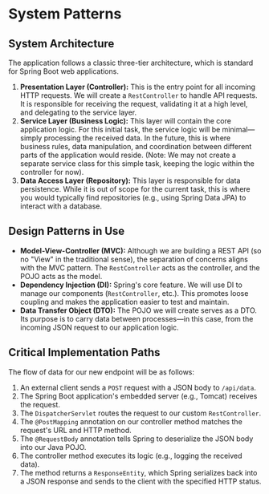 # System Patterns

## System Architecture

The application follows a classic three-tier architecture, which is standard for Spring Boot web applications.

1.  **Presentation Layer (Controller):** This is the entry point for all incoming HTTP requests. We will create a `RestController` to handle API requests. It is responsible for receiving the request, validating it at a high level, and delegating to the service layer.
2.  **Service Layer (Business Logic):** This layer will contain the core application logic. For this initial task, the service logic will be minimal—simply processing the received data. In the future, this is where business rules, data manipulation, and coordination between different parts of the application would reside. (Note: We may not create a separate service class for this simple task, keeping the logic within the controller for now).
3.  **Data Access Layer (Repository):** This layer is responsible for data persistence. While it is out of scope for the current task, this is where you would typically find repositories (e.g., using Spring Data JPA) to interact with a database.

## Design Patterns in Use

-   **Model-View-Controller (MVC):** Although we are building a REST API (so no "View" in the traditional sense), the separation of concerns aligns with the MVC pattern. The `RestController` acts as the controller, and the POJO acts as the model.
-   **Dependency Injection (DI):** Spring's core feature. We will use DI to manage our components (`RestController`, etc.). This promotes loose coupling and makes the application easier to test and maintain.
-   **Data Transfer Object (DTO):** The POJO we will create serves as a DTO. Its purpose is to carry data between processes—in this case, from the incoming JSON request to our application logic.

## Critical Implementation Paths

The flow of data for our new endpoint will be as follows:

1.  An external client sends a `POST` request with a JSON body to `/api/data`.
2.  The Spring Boot application's embedded server (e.g., Tomcat) receives the request.
3.  The `DispatcherServlet` routes the request to our custom `RestController`.
4.  The `@PostMapping` annotation on our controller method matches the request's URL and HTTP method.
5.  The `@RequestBody` annotation tells Spring to deserialize the JSON body into our Java POJO.
6.  The controller method executes its logic (e.g., logging the received data).
7.  The method returns a `ResponseEntity`, which Spring serializes back into a JSON response and sends to the client with the specified HTTP status.
